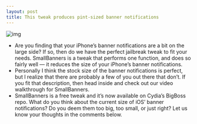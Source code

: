 ```yaml
---
layout: post
title: This tweak produces pint-sized banner notifications
---
```

![img](http://media.idownloadblog.com/wp-content/uploads/2012/05/SmallBanners-Screenshot.jpg)
* Are you finding that your iPhone’s banner notifications are a bit on the large side? If so, then do we have the perfect jailbreak tweak to fit your needs. SmallBanners is a tweak that performs one function, and does so fairly well — it reduces the size of your iPhone’s banner notifications.
* Personally I think the stock size of the banner notifications is perfect, but I realize that there are probably a few of you out there that don’t. If you fit that description, then head inside and check out our video walkthrough for SmallBanners.
* SmallBanners is a free tweak and it’s now available on Cydia’s BigBoss repo. What do you think about the current size of iOS’ banner notifications? Do you deem them too big, too small, or just right? Let us know your thoughts in the comments below.

